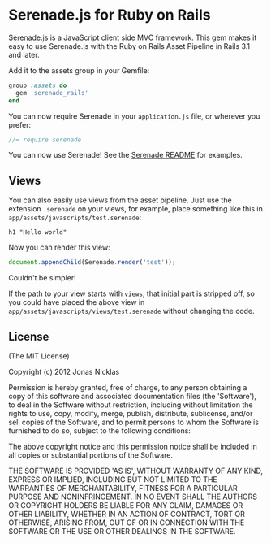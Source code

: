 # Serenade.js for Ruby on Rails

[Serenade.js] is a JavaScript client side MVC framework. This gem makes it
easy to use Serenade.js with the Ruby on Rails Asset Pipeline in Rails
3.1 and later.

Add it to the assets group in your Gemfile:

``` ruby
group :assets do
  gem 'serenade_rails'
end
```

You can now require Serenade in your `application.js` file, or wherever
you prefer:

``` javascript
//= require serenade
```

You can now use Serenade! See the [Serenade README][readme] for
examples.

## Views

You can also easily use views from the asset pipeline. Just use the extension
`.serenade` on your views, for example, place something like this in
`app/assets/javascripts/test.serenade`:

```
h1 "Hello world"
```

Now you can render this view:

``` javascript
document.appendChild(Serenade.render('test'));
```

Couldn't be simpler!

If the path to your view starts with `views`, that initial part is stripped
off, so you could have placed the above view in
`app/assets/javascripts/views/test.serenade` without changing the code.

## License

(The MIT License)

Copyright (c) 2012 Jonas Nicklas

Permission is hereby granted, free of charge, to any person obtaining
a copy of this software and associated documentation files (the
'Software'), to deal in the Software without restriction, including
without limitation the rights to use, copy, modify, merge, publish,
distribute, sublicense, and/or sell copies of the Software, and to
permit persons to whom the Software is furnished to do so, subject to
the following conditions:

The above copyright notice and this permission notice shall be
included in all copies or substantial portions of the Software.

THE SOFTWARE IS PROVIDED 'AS IS', WITHOUT WARRANTY OF ANY KIND,
EXPRESS OR IMPLIED, INCLUDING BUT NOT LIMITED TO THE WARRANTIES OF
MERCHANTABILITY, FITNESS FOR A PARTICULAR PURPOSE AND NONINFRINGEMENT.
IN NO EVENT SHALL THE AUTHORS OR COPYRIGHT HOLDERS BE LIABLE FOR ANY
CLAIM, DAMAGES OR OTHER LIABILITY, WHETHER IN AN ACTION OF CONTRACT,
TORT OR OTHERWISE, ARISING FROM, OUT OF OR IN CONNECTION WITH THE
SOFTWARE OR THE USE OR OTHER DEALINGS IN THE SOFTWARE.

[readme]: https://github.com/elabs/serenade.js/blob/master/README.md
[serenade.js]: https://github.com/elabs/serenade.js
